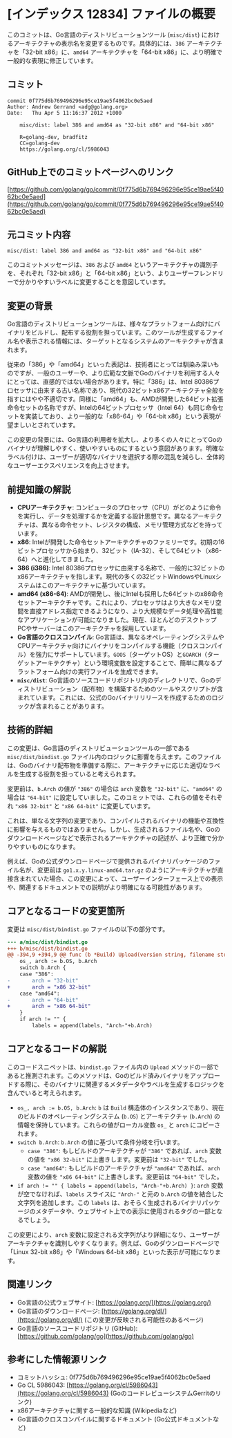 # [インデックス 12834] ファイルの概要

このコミットは、Go言語のディストリビューションツール (`misc/dist`) におけるアーキテクチャの表示名を変更するものです。具体的には、`386` アーキテクチャを「32-bit x86」に、`amd64` アーキテクチャを「64-bit x86」に、より明確で一般的な表現に修正しています。

## コミット

```
commit 0f775d6b769496296e95ce19ae5f4062bc0e5aed
Author: Andrew Gerrand <adg@golang.org>
Date:   Thu Apr 5 11:16:37 2012 +1000

    misc/dist: label 386 and amd64 as "32-bit x86" and "64-bit x86"
    
    R=golang-dev, bradfitz
    CC=golang-dev
    https://golang.org/cl/5986043
```

## GitHub上でのコミットページへのリンク

[https://github.com/golang/go/commit/0f775d6b769496296e95ce19ae5f4062bc0e5aed](https://github.com/golang/go/commit/0f775d6b769496296e95ce19ae5f4062bc0e5aed)

## 元コミット内容

`misc/dist: label 386 and amd64 as "32-bit x86" and "64-bit x86"`

このコミットメッセージは、`386` および `amd64` というアーキテクチャの識別子を、それぞれ「32-bit x86」と「64-bit x86」という、よりユーザーフレンドリーで分かりやすいラベルに変更することを意図しています。

## 変更の背景

Go言語のディストリビューションツールは、様々なプラットフォーム向けにバイナリをビルドし、配布する役割を担っています。このツールが生成するファイル名や表示される情報には、ターゲットとなるシステムのアーキテクチャが含まれます。

従来の「386」や「amd64」といった表記は、技術者にとっては馴染み深いものですが、一般のユーザーや、より広範な文脈でGoのバイナリを利用する人々にとっては、直感的ではない場合があります。特に「386」は、Intel 80386プロセッサに由来する古い名称であり、現代の32ビットx86アーキテクチャ全般を指すにはやや不適切です。同様に「amd64」も、AMDが開発した64ビット拡張命令セットの名称ですが、Intelの64ビットプロセッサ（Intel 64）も同じ命令セットを実装しており、より一般的な「x86-64」や「64-bit x86」という表現が望ましいとされています。

この変更の背景には、Go言語の利用者を拡大し、より多くの人々にとってGoのバイナリが理解しやすく、使いやすいものにするという意図があります。明確なラベル付けは、ユーザーが適切なバイナリを選択する際の混乱を減らし、全体的なユーザーエクスペリエンスを向上させます。

## 前提知識の解説

*   **CPUアーキテクチャ**: コンピュータのプロセッサ（CPU）がどのように命令を実行し、データを処理するかを定義する設計思想です。異なるアーキテクチャは、異なる命令セット、レジスタの構成、メモリ管理方式などを持っています。
*   **x86**: Intelが開発した命令セットアーキテクチャのファミリーです。初期の16ビットプロセッサから始まり、32ビット（IA-32）、そして64ビット（x86-64）へと進化してきました。
*   **386 (i386)**: Intel 80386プロセッサに由来する名称で、一般的に32ビットのx86アーキテクチャを指します。現代の多くの32ビットWindowsやLinuxシステムはこのアーキテクチャに基づいています。
*   **amd64 (x86-64)**: AMDが開発し、後にIntelも採用した64ビットのx86命令セットアーキテクチャです。これにより、プロセッサはより大きなメモリ空間を直接アドレス指定できるようになり、より大規模なデータ処理や高性能なアプリケーションが可能になりました。現在、ほとんどのデスクトップPCやサーバーはこのアーキテクチャを採用しています。
*   **Go言語のクロスコンパイル**: Go言語は、異なるオペレーティングシステムやCPUアーキテクチャ向けにバイナリをコンパイルする機能（クロスコンパイル）を強力にサポートしています。`GOOS`（ターゲットOS）と`GOARCH`（ターゲットアーキテクチャ）という環境変数を設定することで、簡単に異なるプラットフォーム向けの実行ファイルを生成できます。
*   **`misc/dist`**: Go言語のソースコードリポジトリ内のディレクトリで、Goのディストリビューション（配布物）を構築するためのツールやスクリプトが含まれています。これには、公式のGoバイナリリリースを作成するためのロジックが含まれることがあります。

## 技術的詳細

この変更は、Go言語のディストリビューションツールの一部である `misc/dist/bindist.go` ファイル内のロジックに影響を与えます。このファイルは、Goのバイナリ配布物を準備する際に、アーキテクチャに応じた適切なラベルを生成する役割を担っていると考えられます。

変更前は、`b.Arch` の値が `"386"` の場合は `arch` 変数を `"32-bit"` に、`"amd64"` の場合は `"64-bit"` に設定していました。このコミットでは、これらの値をそれぞれ `"x86 32-bit"` と `"x86 64-bit"` に変更しています。

これは、単なる文字列の変更であり、コンパイルされるバイナリの機能や互換性に影響を与えるものではありません。しかし、生成されるファイル名や、Goのダウンロードページなどで表示されるアーキテクチャの記述が、より正確で分かりやすいものになります。

例えば、Goの公式ダウンロードページで提供されるバイナリパッケージのファイル名が、変更前は `go1.x.y.linux-amd64.tar.gz` のようにアーキテクチャが直接含まれていた場合、この変更によって、ユーザーインターフェース上での表示や、関連するドキュメントでの説明がより明確になる可能性があります。

## コアとなるコードの変更箇所

変更は `misc/dist/bindist.go` ファイルの以下の部分です。

```diff
--- a/misc/dist/bindist.go
+++ b/misc/dist/bindist.go
@@ -394,9 +394,9 @@ func (b *Build) Upload(version string, filename string) error {
 	os_, arch := b.OS, b.Arch
 	switch b.Arch {
 	case "386":
-		arch = "32-bit"
+		arch = "x86 32-bit"
 	case "amd64":
-		arch = "64-bit"
+		arch = "x86 64-bit"
 	}
 	if arch != "" {
 		labels = append(labels, "Arch-"+b.Arch)
```

## コアとなるコードの解説

このコードスニペットは、`bindist.go` ファイル内の `Upload` メソッドの一部であると推測されます。このメソッドは、Goのビルド済みバイナリをアップロードする際に、そのバイナリに関連するメタデータやラベルを生成するロジックを含んでいると考えられます。

*   `os_, arch := b.OS, b.Arch`: `b` は `Build` 構造体のインスタンスであり、現在のビルドのオペレーティングシステム (`b.OS`) とアーキテクチャ (`b.Arch`) の情報を保持しています。これらの値がローカル変数 `os_` と `arch` にコピーされます。
*   `switch b.Arch`: `b.Arch` の値に基づいて条件分岐を行います。
    *   `case "386"`: もしビルドのアーキテクチャが `"386"` であれば、`arch` 変数の値を `"x86 32-bit"` に上書きします。変更前は `"32-bit"` でした。
    *   `case "amd64"`: もしビルドのアーキテクチャが `"amd64"` であれば、`arch` 変数の値を `"x86 64-bit"` に上書きします。変更前は `"64-bit"` でした。
*   `if arch != "" { labels = append(labels, "Arch-"+b.Arch) }`: `arch` 変数が空でなければ、`labels` スライスに `"Arch-"` と元の `b.Arch` の値を結合した文字列を追加します。この `labels` は、おそらく生成されるバイナリパッケージのメタデータや、ウェブサイト上での表示に使用されるタグの一部となるでしょう。

この変更により、`arch` 変数に設定される文字列がより詳細になり、ユーザーがアーキテクチャを識別しやすくなります。例えば、Goのダウンロードページで「Linux 32-bit x86」や「Windows 64-bit x86」といった表示が可能になります。

## 関連リンク

*   Go言語の公式ウェブサイト: [https://golang.org/](https://golang.org/)
*   Go言語のダウンロードページ: [https://golang.org/dl/](https://golang.org/dl/) (この変更が反映される可能性のあるページ)
*   Go言語のソースコードリポジトリ (GitHub): [https://github.com/golang/go](https://github.com/golang/go)

## 参考にした情報源リンク

*   コミットハッシュ: 0f775d6b769496296e95ce19ae5f4062bc0e5aed
*   Go CL 5986043: [https://golang.org/cl/5986043](https://golang.org/cl/5986043) (GoのコードレビューシステムGerritのリンク)
*   x86アーキテクチャに関する一般的な知識 (Wikipediaなど)
*   Go言語のクロスコンパイルに関するドキュメント (Go公式ドキュメントなど)

